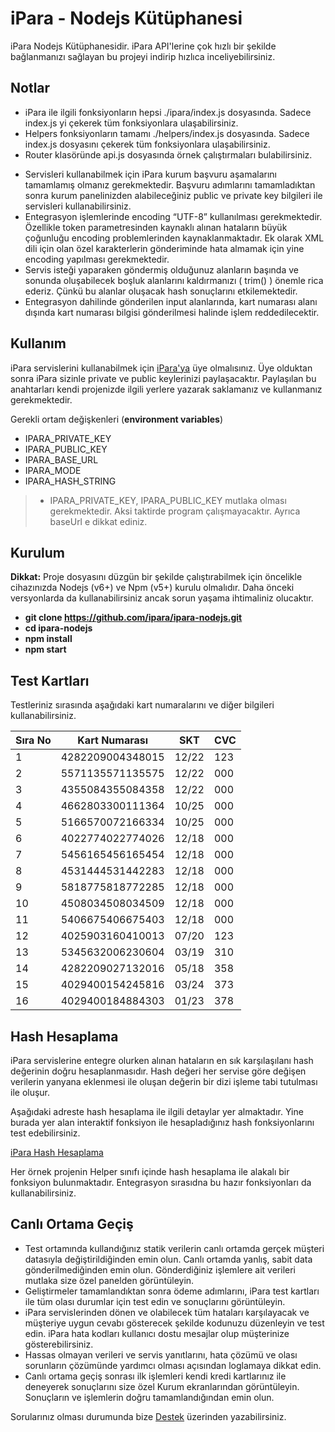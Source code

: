 iPara - Nodejs Kütüphanesi
===================

iPara Nodejs Kütüphanesidir. iPara API'lerine çok hızlı bir şekilde bağlanmanızı sağlayan bu projeyi indirip hızlıca inceliyebilirsiniz.

## Notlar

- iPara ile ilgili fonksiyonların hepsi ./ipara/index.js dosyasında. Sadece index.js yi çekerek tüm fonksiyonlara ulaşabilirsiniz.
- Helpers fonksiyonların tamamı ./helpers/index.js dosyasında. Sadece index.js dosyasını çekerek tüm fonksiyonlara ulaşabilirsiniz.
- Router klasöründe api.js dosyasında örnek çalıştırmaları bulabilirsiniz. 


* Servisleri kullanabilmek için iPara kurum başvuru aşamalarını tamamlamış olmanız gerekmektedir. Başvuru adımlarını tamamladıktan sonra kurum panelinizden alabileceğiniz public ve private key bilgileri ile servisleri kullanabilirsiniz.
* Entegrasyon işlemlerinde encoding “UTF-8” kullanılması gerekmektedir. Özellikle token parametresinden kaynaklı alınan hataların büyük çoğunluğu encoding problemlerinden kaynaklanmaktadır. Ek olarak XML dili için olan özel karakterlerin gönderiminde hata almamak için yine encoding yapılması gerekmektedir.
* Servis isteği yaparaken göndermiş olduğunuz alanların başında ve sonunda oluşabilecek boşluk alanlarını kaldırmanızı ( trim() ) önemle rica ederiz. Çünkü bu alanlar oluşacak hash sonuçlarını etkilemektedir.
* Entegrasyon dahilinde gönderilen input alanlarında, kart numarası alanı dışında kart numarası bilgisi gönderilmesi halinde işlem reddedilecektir.


## Kullanım

iPara servislerini kullanabilmek için [iPara'ya](https://www.ipara.com.tr) üye olmalısınız. Üye olduktan sonra iPara sizinle private ve public keylerinizi paylaşacaktır. Paylaşılan bu anahtarları kendi projenizde ilgili yerlere yazarak saklamanız ve kullanmanız gerekmektedir.

Gerekli ortam değişkenleri (**environment variables**)

- IPARA_PRIVATE_KEY
- IPARA_PUBLIC_KEY
- IPARA_BASE_URL
- IPARA_MODE
- IPARA_HASH_STRING

>- IPARA_PRIVATE_KEY, IPARA_PUBLIC_KEY mutlaka olması gerekmektedir. Aksi taktirde program çalışmayacaktır. Ayrıca baseUrl e dikkat ediniz.

## Kurulum

**Dikkat:** Proje dosyasını düzgün bir şekilde çalıştırabilmek için öncelikle cihazınızda Nodejs (v6+) ve Npm (v5+) kurulu olmalıdır. Daha önceki versyonlarda da kullanabilirsiniz ancak sorun yaşama ihtimaliniz olucaktır.

- **git clone https://github.com/ipara/ipara-nodejs.git**
- **cd ipara-nodejs**
- **npm install**
- **npm start**


## Test Kartları

Testleriniz sırasında aşağıdaki kart numaralarını ve diğer bilgileri kullanabilirsiniz. 

| Sıra No 	| Kart Numarası    	| SKT   	| CVC 	|
|---------	|------------------	|-------	|-----	|
| 1       	| 4282209004348015 	| 12/22 	| 123 	|
| 2       	| 5571135571135575 	| 12/22 	| 000 	|
| 3       	| 4355084355084358 	| 12/22 	| 000 	|
| 4       	| 4662803300111364 	| 10/25 	| 000 	|
| 5       	| 5166570072166334 	| 10/25 	| 000 	|
| 6       	| 4022774022774026 	| 12/18 	| 000 	|
| 7       	| 5456165456165454 	| 12/18 	| 000 	|
| 8       	| 4531444531442283 	| 12/18 	| 000 	|
| 9       	| 5818775818772285 	| 12/18 	| 000 	|
| 10      	| 4508034508034509 	| 12/18 	| 000 	|
| 11      	| 5406675406675403 	| 12/18 	| 000 	|
| 12      	| 4025903160410013 	| 07/20 	| 123 	|
| 13      	| 5345632006230604 	| 03/19 	| 310 	|
| 14      	| 4282209027132016 	| 05/18 	| 358 	|
| 15      	| 4029400154245816 	| 03/24 	| 373 	|
| 16      	| 4029400184884303 	| 01/23 	| 378 	|

## Hash Hesaplama
iPara servislerine entegre olurken alınan hataların en sık karşılaşılanı hash değerinin doğru hesaplanmasıdır. Hash değeri her servise göre değişen verilerin yanyana eklenmesi ile oluşan değerin bir dizi işleme tabi tutulması ile oluşur. 

Aşağıdaki adreste hash hesaplama ile ilgili detaylar yer almaktadır. Yine burada yer alan interaktif fonksiyon ile hesapladığınız hash fonksiyonlarını test edebilirsiniz. 

[iPara Hash Hesaplama](https://dev.ipara.com.tr/#hashCalculate) 

Her örnek projenin Helper sınıfı içinde hash hesaplama ile alakalı bir fonksiyon bulunmaktadır. Entegrasyon sırasıdna bu hazır fonksiyonları da kullanabilirsiniz. 

## Canlı Ortama Geçiş 

* Test ortamında kullandığınız statik verilerin canlı ortamda gerçek müşteri datasıyla değiştirildiğinden emin olun.
Canlı ortamda yanlış, sabit data gönderilmediğinden emin olun. Gönderdiğiniz işlemlere ait verileri mutlaka size özel panelden görüntüleyin.
* Geliştirmeler tamamlandıktan sonra ödeme adımlarını, iPara test kartları ile tüm olası durumlar için test edin ve sonuçlarını görüntüleyin.
* iPara servislerinden dönen ve olabilecek tüm hataları karşılayacak ve müşteriye uygun cevabı gösterecek şekilde kodunuzu düzenleyin ve test edin. iPara hata kodları kullanıcı dostu mesajlar olup müşterinize gösterebilirsiniz.
* Hassas olmayan verileri ve servis yanıtlarını, hata çözümü ve olası sorunların çözümünde yardımcı olması açısından loglamaya dikkat edin.
* Canlı ortama geçiş sonrası ilk işlemleri kendi kredi kartlarınız ile deneyerek sonuçlarını size özel Kurum ekranlarından görüntüleyin. Sonuçların ve işlemlerin doğru tamamlandığından emin olun.

Sorularınız olması durumunda bize [Destek](http://dev.ipara.com.tr/Home/Support) üzerinden yazabilirsiniz. 
